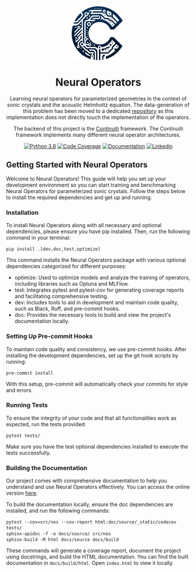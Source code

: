 <div align="center">
<img alt="Neural Operators" src="docs/logo.png" width=30%>
<h1>Neural Operators</h1>

Learning neural operators for parameterized geometries in the context of sonic crystals and the acoustic Helmholtz equation.
The data-generation of this problem has been moved to a dedicated
[repository](https://github.com/JakobEliasWagner/Helmholtz-Sonic-Crystals) as this implementation does not directly
touch the implementation of the operators.

The backend of this project is the [Continuiti](https://github.com/aai-institute/continuiti) framework.
The Continuiti framework implements many different neural operator architectures.


[![Python 3.8](https://img.shields.io/badge/Python-3.11-blue)](https://www.python.org/downloads/release/python-3110/)
[![Code Coverage](https://img.shields.io/endpoint?url=https://gist.githubusercontent.com/JakobEliasWagner/715271f51dd7b16c37fcf84c79dcb31a/raw/covbadge.json)](https://jakobeliaswagner.github.io/NeuralOperators/_static/codecov/index.html)
[![Documentation](https://img.shields.io/badge/Documentation-FF7043)](https://jakobeliaswagner.github.io/NeuralOperators/)
[![Linkedin](https://img.shields.io/badge/-LinkedIn-blue?style=flat&logo=linkedin)](https://www.linkedin.com/in/jakob-wagner-65b9871a9/)
</div>

## Getting Started with Neural Operators

Welcome to Neural Operators! This guide will help you set up your development environment so you can start training and benchmarking Neural Operators for parameterized sonic crystals. Follow the steps below to install the required dependencies and get up and running.

### Installation

To install Neural Operators along with all necessary and optional dependencies, please ensure you have pip installed. Then, run the following command in your terminal:
```shell
pip install .[dev,doc,test,optimize]
```
This command installs the Neural Operators package with various optional dependencies categorized for different purposes:

- optimize: Used to optimize models and analyze the training of operators, including libraries such as Optuna and MLFlow.
- test: Integrates pytest and pytest-cov for generating coverage reports and facilitating comprehensive testing.
- dev: Includes tools to aid in development and maintain code quality, such as Black, Ruff, and pre-commit hooks.
- doc: Provides the necessary tools to build and view the project's documentation locally.

### Setting Up Pre-commit Hooks

To maintain code quality and consistency, we use pre-commit hooks. After installing the development dependencies, set up the git hook scripts by running:

```shell
pre-commit install
```

With this setup, pre-commit will automatically check your commits for style and errors.

### Running Tests

To ensure the integrity of your code and that all functionalities work as expected, run the tests provided:
```shell
pytest tests/
```
Make sure you have the test optional dependencies installed to execute the tests successfully.

### Building the Documentation

Our project comes with comprehensive documentation to help you understand and use Neural Operators effectively. You can access the online version [here](https://jakobeliaswagner.github.io/NeuralOperators/).

To build the documentation locally, ensure the doc dependencies are installed, and run the following commands:

```shell
pytest --cov=src/nos --cov-report html:doc/source/_static/codecov tests/
sphinx-apidoc -f -o docs/source/ src/nos
sphinx-build -M html docs/source docs/build
```
These commands will generate a coverage report, document the project using docstrings, and build the HTML documentation. You can find the built documentation in `docs/build/html`. Open `index.html` to view it locally.
